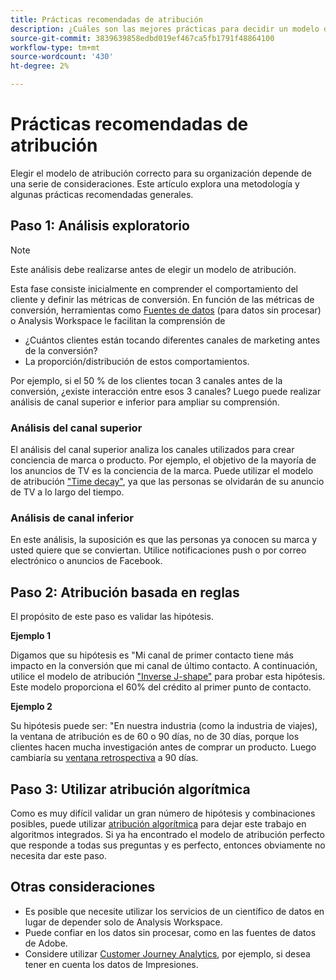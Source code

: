 ```yaml
---
title: Prácticas recomendadas de atribución
description: ¿Cuáles son las mejores prácticas para decidir un modelo de atribución?
source-git-commit: 3839639858edbd019ef467ca5fb1791f48864100
workflow-type: tm+mt
source-wordcount: '430'
ht-degree: 2%

---
```



# Prácticas recomendadas de atribución

Elegir el modelo de atribución correcto para su organización depende de una serie de consideraciones. Este artículo explora una metodología y algunas prácticas recomendadas generales.

## Paso 1: Análisis exploratorio

>[!NOTE]
>Este análisis debe realizarse antes de elegir un modelo de atribución.

Esta fase consiste inicialmente en comprender el comportamiento del cliente y definir las métricas de conversión. En función de las métricas de conversión, herramientas como [Fuentes de datos](https://experienceleague.adobe.com/docs/analytics/export/analytics-data-feed/data-feed-overview.html?lang=en) (para datos sin procesar) o Analysis Workspace le facilitan la comprensión de

* ¿Cuántos clientes están tocando diferentes canales de marketing antes de la conversión?
* La proporción/distribución de estos comportamientos.

Por ejemplo, si el 50 % de los clientes tocan 3 canales antes de la conversión, ¿existe interacción entre esos 3 canales?
Luego puede realizar análisis de canal superior e inferior para ampliar su comprensión.

### Análisis del canal superior

El análisis del canal superior analiza los canales utilizados para crear conciencia de marca o producto. Por ejemplo, el objetivo de la mayoría de los anuncios de TV es la conciencia de la marca. Puede utilizar el modelo de atribución [&quot;Time decay&quot;](/help/analysis-workspace/attribution/models.md), ya que las personas se olvidarán de su anuncio de TV a lo largo del tiempo.

### Análisis de canal inferior

En este análisis, la suposición es que las personas ya conocen su marca y usted quiere que se conviertan. Utilice notificaciones push o por correo electrónico o anuncios de Facebook.

## Paso 2: Atribución basada en reglas

El propósito de este paso es validar las hipótesis.

**Ejemplo 1**

Digamos que su hipótesis es &quot;Mi canal de primer contacto tiene más impacto en la conversión que mi canal de último contacto. A continuación, utilice el modelo de atribución [&quot;Inverse J-shape&quot;](/help/analysis-workspace/attribution/models.md) para probar esta hipótesis. Este modelo proporciona el 60% del crédito al primer punto de contacto.

**Ejemplo 2**

Su hipótesis puede ser: &quot;En nuestra industria (como la industria de viajes), la ventana de atribución es de 60 o 90 días, no de 30 días, porque los clientes hacen mucha investigación antes de comprar un producto. Luego cambiaría su [ventana retrospectiva](https://experienceleague.adobe.com/docs/analytics-platform/using/cja-workspace/attribution/models.html?lang=en#lookback-windows) a 90 días.

## Paso 3: Utilizar atribución algorítmica

Como es muy difícil validar un gran número de hipótesis y combinaciones posibles, puede utilizar [atribución algorítmica](/help/analysis-workspace/attribution/algorithmic.md) para dejar este trabajo en algoritmos integrados. Si ya ha encontrado el modelo de atribución perfecto que responde a todas sus preguntas y es perfecto, entonces obviamente no necesita dar este paso.

## Otras consideraciones

* Es posible que necesite utilizar los servicios de un científico de datos en lugar de depender solo de Analysis Workspace.
* Puede confiar en los datos sin procesar, como en las fuentes de datos de Adobe.
* Considere utilizar [Customer Journey Analytics](https://experienceleague.adobe.com/docs/analytics-platform/using/cja-overview/cja-overview.html?lang=es), por ejemplo, si desea tener en cuenta los datos de Impresiones.

